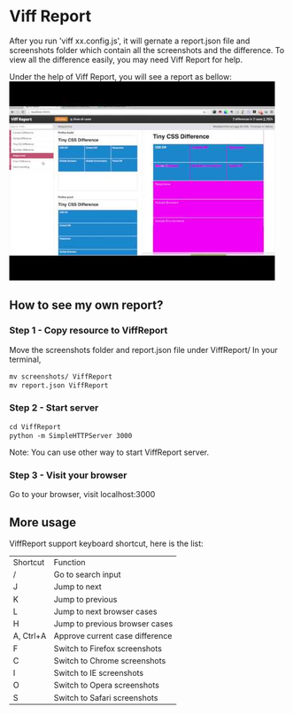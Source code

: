 # Viff Report

After you run 'viff xx.config.js', it will gernate a report.json file and screenshots folder which contain all the screenshots and the difference. To view all the difference easily, you may need Viff Report for help.

Under the help of Viff Report, you will see a report as bellow:
![alt text](/img/viff-report.jpeg)


## How to see my own report?
### Step 1 - Copy resource to ViffReport
Move the screenshots folder and report.json file under ViffReport/
In your terminal, 
```
mv screenshots/ ViffReport
mv report.json ViffReport
```
### Step 2 - Start server
```
cd ViffReport
python -m SimpleHTTPServer 3000
```
Note: You can use other way to start ViffReport server.

### Step 3 - Visit your browser
Go to your browser, visit localhost:3000


## More usage

ViffReport support keyboard shortcut, here is the list:
<table>
    <tbody>
        <tr>
            <td>Shortcut</td>
            <td>Function</td>
        </tr>
        <tr>
            <td>/</td>
            <td>Go to search input</td>
        </tr>
        <tr>
            <td>J</td>
            <td>Jump to next</td>
        </tr>
        <tr>
            <td>K</td>
            <td>Jump to previous</td>
        </tr>
        <tr>
            <td>L</td>
            <td>Jump to next browser cases</td>
        </tr>
        <tr>
            <td>H</td>
            <td>Jump to previous browser cases</td>
        </tr>
        <tr>
            <td>A, Ctrl+A</td>
            <td>Approve current case difference</td>
        </tr>
        <tr>
            <td>F</td>
            <td>Switch to Firefox screenshots</td>
        </tr>
        <tr>
            <td>C</td>
            <td>Switch to Chrome screenshots</td>
        </tr>        
        <tr>
            <td>I</td>
            <td>Switch to IE screenshots</td>
        </tr>
        <tr>
            <td>O</td>
            <td>Switch to Opera screenshots</td>
        </tr>
        <tr>
            <td>S</td>
            <td>Switch to Safari screenshots</td>
        </tr>         
    </tbody>
</table>


